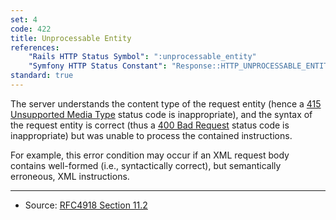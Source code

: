 ```yaml
---
set: 4
code: 422
title: Unprocessable Entity
references:
    "Rails HTTP Status Symbol": ":unprocessable_entity"
    "Symfony HTTP Status Constant": "Response::HTTP_UNPROCESSABLE_ENTITY"
standard: true
---
```


The server understands the content type of the request entity (hence a [415 Unsupported Media Type](/415) status code is inappropriate), and the syntax of the request entity is correct (thus a [400 Bad Request](/400) status code is inappropriate) but was unable to process the contained instructions.

For example, this error condition may occur if an XML request body contains well-formed (i.e., syntactically correct), but semantically erroneous, XML instructions.

---

* Source: [RFC4918 Section 11.2][1]

[1]: <http://tools.ietf.org/html/rfc4918#section-11.2>
